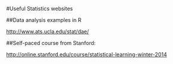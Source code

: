 #Useful Statistics websites


##Data analysis examples in R

http://www.ats.ucla.edu/stat/dae/     

##Self-paced course from Stanford: 

http://online.stanford.edu/course/statistical-learning-winter-2014
